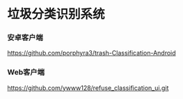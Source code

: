 # 垃圾分类识别系统
### 安卓客户端
<https://github.com/porphyra3/trash-Classification-Android>
### Web客户端
<https://github.com/ywww128/refuse_classification_ui.git>
